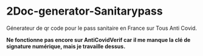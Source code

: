 # 2Doc-generator-Sanitarypass
Génerateur de qr code pour le pass sanitaire en France sur Tous Anti Covid. 

__Ne fonctionne pas encore sur AntiCovidVerif car il me manque la clé de signature numérique, mais je travaille dessus.__
